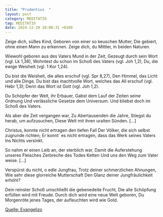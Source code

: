 ```yaml
---
title: "Prudentius  "
layout: post
category: MEDITATIO
tag: MEDITATIO
date: 2024-12-20 10:00:31 +0100
---
```

Zeige dich, süßes Kind,
Geboren von einer so keuschen Mutter,
Die gebiert, ohne einen Mann zu erkennen.
Zeige dich, du Mittler, in beiden Naturen.
 
Wiewohl geboren aus des Vaters Mund in der Zeit,
Gezeugt durch sein Wort (vgl. Lk 1,38),
Wohntest du schon im Schoß des Vaters (vgl.<!--more--> Joh 1,2),
Du, die ewige Weisheit (vgl. 1 Kor 1,24).
 
Du bist die Weisheit, die alles erschuf (vgl. Spr 8,27),
Den Himmel, das Licht und alle Dinge.
Du bist das machtvolle Wort, welches das All erschuf (vgl. Hebr 1,3);
Denn das Wort ist Gott (vgl. Joh 1,2).
 
Du Schöpfer der Welt, ihr Erbauer,
Gabst dem Lauf der Zeiten seine Ordnung
Und verlässliche Gesetze dem Universum.
Und bliebst doch im Schoß des Vaters.
 
Als aber die Zeit vergangen war,
Zu Abertausenden die Jahre,
Stiegst du herab, um aufzusuchen,
Diese Welt mit ihren uralten Sünden. [...]
 
Christus, konnte nicht ertragen den tiefen Fall
Der Völker, die sich selbst zugrunde richten;
Er konnt´ es nicht ertragen, dass das Werk seines Vaters
Ins Nichts versinkt.
 
So nahm er einen Leib an, der sterblich war,
Damit die Auferstehung unseres Fleisches
Zerbreche des Todes Ketten
Und uns den Weg zum Vater weise. […]
 
Verspürst du nicht, o edle Jungfrau,
Trotz deiner schmerzlichen Ahnungen,
Wie sehr diese glorreiche Mutterschaft
Den Glanz deiner Jungfräulichkeit erhöht?
 
Dein reinster Schoß umschließt die gebenedeite Frucht,
Die alle Schöpfung erfüllen wird mit Freude.
Durch dich wird eine neue Welt geboren,
Du Morgenröte jenes Tages, der aufleuchten wird wie Gold.
 

[Quelle: Evangelizo](https://evangeliumtagfuertag.org/DE/gospel)